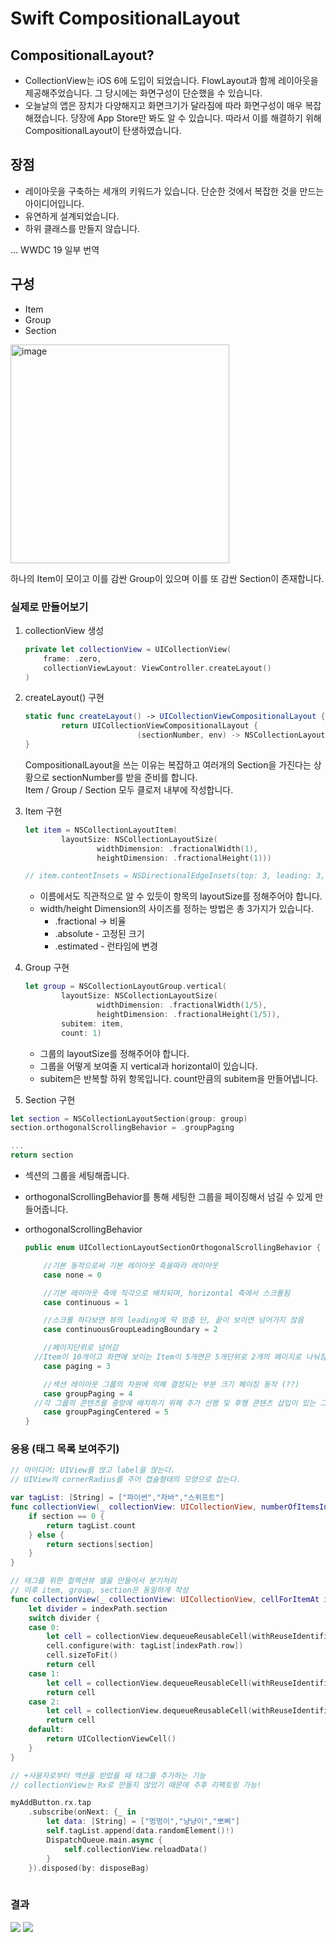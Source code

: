 # Swift CompositionalLayout

## CompositionalLayout?

- CollectionView는 iOS 6에 도입이 되었습니다. FlowLayout과 함께 레이아웃을 제공해주었습니다. 그 당시에는 화면구성이 단순했을 수 있습니다.
- 오늘날의 앱은 장치가 다양해지고 화면크기가 달라짐에 따라 화면구성이 매우 복잡해졌습니다. 당장에 App Store만 봐도 알 수 있습니다. 따라서 이를 해결하기 위해 CompositionalLayout이  탄생하였습니다.

## 장점

- 레이아웃을 구축하는 세개의 키워드가 있습니다. 단순한 것에서 복잡한 것을 만드는 아이디어입니다.
- 유연하게 설계되었습니다.
- 하위 클래스를 만들지 않습니다.

… WWDC 19 일부 번역

## 구성

- Item
- Group
- Section

<img width="350" alt="image" src="https://github.com/APPSCHOOL1-REPO/finalproject-msg/assets/66459715/930e2c8d-5f90-4f3b-a2e9-83dde981a76c">

하나의 Item이 모이고 이를 감싼 Group이 있으며 이를 또 감싼 Section이 존재합니다.

### 실제로 만들어보기

1. collectionView 생성
    
    ```swift
    private let collectionView = UICollectionView(
    	frame: .zero,
    	collectionViewLayout: ViewController.createLayout()
    )
    ```
    
2. createLayout() 구현
    
    ```swift
    static func createLayout() -> UICollectionViewCompositionalLayout {
            return UICollectionViewCompositionalLayout {
    						 (sectionNumber, env) -> NSCollectionLayoutSection? in   
    }
    ```
    
    CompositionalLayout을 쓰는 이유는 복잡하고 여러개의 Section을 가진다는 상황으로 sectionNumber를 받을 준비를 합니다. <br> Item / Group / Section 모두 클로저 내부에 작성합니다.
    
3. Item 구현
    
    ```swift
    let item = NSCollectionLayoutItem(
    		layoutSize: NSCollectionLayoutSize(
    				widthDimension: .fractionalWidth(1),
    				heightDimension: .fractionalHeight(1)))
    
    // item.contentInsets = NSDirectionalEdgeInsets(top: 3, leading: 3, bottom: 3, trailing: 3)
    ```
    
    - 이름에서도 직관적으로 알 수 있듯이 항목의 layoutSize를 정해주어야 합니다.
    - width/height Dimension의 사이즈를 정하는 방법은 총 3가지가 있습니다.
        - .fractional → 비율
        - .absolute - 고정된 크기
        - .estimated - 런타임에 변경
4. Group 구현
    
    ```swift
    let group = NSCollectionLayoutGroup.vertical(
    		layoutSize: NSCollectionLayoutSize(
    				widthDimension: .fractionalWidth(1/5),
    				heightDimension: .fractionalHeight(1/5)),
    		subitem: item,
    		count: 1)
    ```
    
    - 그룹의 layoutSize를 정해주어야 합니다.
    - 그룹을 어떻게 보여줄 지 vertical과 horizontal이 있습니다.
    - subitem은 반복할 하위 항목입니다. count만큼의 subitem을 만들어냅니다.

5. Section 구현

```swift
let section = NSCollectionLayoutSection(group: group)
section.orthogonalScrollingBehavior = .groupPaging

...
return section
```

- 섹션의 그룹을 세팅해줍니다.
- orthogonalScrollingBehavior를 통해 세팅한 그룹을 페이징해서 넘길 수 있게 만들어줍니다.
- orthogonalScrollingBehavior
    
    ```swift
    public enum UICollectionLayoutSectionOrthogonalScrollingBehavior {
    
    	//기본 동작으로써 기본 레이아웃 축을따라 레이아웃
    	case none = 0
    
    	//기본 레이아웃 축에 직각으로 배치되며, horizontal 축에서 스크롤됨
    	case continuous = 1
    
    	//스크롤 하다보면 뷰의 leading에 딱 멈춤 단, 끝이 보이면 넘어가지 않음
    	case continuousGroupLeadingBoundary = 2
    
    	//페이지단위로 넘어감
      //Item이 10개이고 화면에 보이는 Item이 5개면은 5개단위로 2개의 페이지로 나눠짐 
    	case paging = 3
    
    	//섹션 레이아웃 그룹의 차원에 의해 결정되는 부분 크기 페이징 동작 (??)
    	case groupPaging = 4
      //각 그룹의 콘텐츠를 중앙에 배치하기 위해 추가 선행 및 후행 콘텐츠 삽입이 있는 그룹 페이징
    	case groupPagingCentered = 5
    }
    ```
### 응용 (태그 목록 보여주기)
```swift
// 아이디어: UIView를 얹고 label을 얹는다.
// UIView의 cornerRadius를 주어 캡슐형태의 모양으로 잡는다.

var tagList: [String] = ["파이썬","자바","스위프트"]
func collectionView(_ collectionView: UICollectionView, numberOfItemsInSection section: Int) -> Int {
    if section == 0 {
        return tagList.count
    } else {
        return sections[section]
    }
}

// 태그를 위한 컬렉션뷰 셀을 만들어서 분기처리
// 이후 item, group, section은 동일하게 작성
func collectionView(_ collectionView: UICollectionView, cellForItemAt indexPath: IndexPath) -> UICollectionViewCell {
    let divider = indexPath.section
    switch divider {
    case 0:
        let cell = collectionView.dequeueReusableCell(withReuseIdentifier: Tag.identifier, for: indexPath) as! Tag
        cell.configure(with: tagList[indexPath.row])
        cell.sizeToFit()
        return cell
    case 1:
        let cell = collectionView.dequeueReusableCell(withReuseIdentifier: Item.identifier, for: indexPath)
        return cell
    case 2:
        let cell = collectionView.dequeueReusableCell(withReuseIdentifier: Item.identifier, for: indexPath)
        return cell
    default:
        return UICollectionViewCell()
    }
}

// +사용자로부터 액션을 받았을 때 태그를 추가하는 기능
// collectionView는 Rx로 만들지 않았기 때문에 추후 리팩토링 가능!

myAddButton.rx.tap
    .subscribe(onNext: {_ in
        let data: [String] = ["멍멍이","냥냥이","뽀삐"]
        self.tagList.append(data.randomElement()!)
        DispatchQueue.main.async {
            self.collectionView.reloadData()
        }
    }).disposed(by: disposeBag)
    
```

### 결과
<img src="https://github.com/APPSCHOOL1-REPO/finalproject-msg/assets/66459715/46f2ac4e-54a6-4af3-8c69-87793a585271"></img>
<img src="https://github.com/APPSCHOOL1-REPO/finalproject-msg/assets/66459715/3b8b18a1-24be-465b-8929-48038f48a700"></img>
